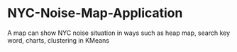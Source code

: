 # NYC-Noise-Map-Application
A map can show NYC noise situation in ways such as heap map, search key word, charts, clustering in KMeans
